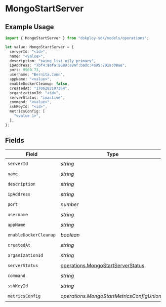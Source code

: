 # MongoStartServer

## Example Usage

```typescript
import { MongoStartServer } from "dokploy-sdk/models/operations";

let value: MongoStartServer = {
  serverId: "<id>",
  name: "<value>",
  description: "swing list oily primary",
  ipAddress: "7bf4:9afa:9089:a8af:badc:4a95:291a:08ae",
  port: 9969.73,
  username: "Bernita.Conn",
  appName: "<value>",
  enableDockerCleanup: false,
  createdAt: "1706282107364",
  organizationId: "<id>",
  serverStatus: "inactive",
  command: "<value>",
  sshKeyId: "<id>",
  metricsConfig: [
    "<value 1>",
  ],
};
```

## Fields

| Field                                                                                  | Type                                                                                   | Required                                                                               | Description                                                                            |
| -------------------------------------------------------------------------------------- | -------------------------------------------------------------------------------------- | -------------------------------------------------------------------------------------- | -------------------------------------------------------------------------------------- |
| `serverId`                                                                             | *string*                                                                               | :heavy_check_mark:                                                                     | N/A                                                                                    |
| `name`                                                                                 | *string*                                                                               | :heavy_check_mark:                                                                     | N/A                                                                                    |
| `description`                                                                          | *string*                                                                               | :heavy_check_mark:                                                                     | N/A                                                                                    |
| `ipAddress`                                                                            | *string*                                                                               | :heavy_check_mark:                                                                     | N/A                                                                                    |
| `port`                                                                                 | *number*                                                                               | :heavy_check_mark:                                                                     | N/A                                                                                    |
| `username`                                                                             | *string*                                                                               | :heavy_check_mark:                                                                     | N/A                                                                                    |
| `appName`                                                                              | *string*                                                                               | :heavy_check_mark:                                                                     | N/A                                                                                    |
| `enableDockerCleanup`                                                                  | *boolean*                                                                              | :heavy_check_mark:                                                                     | N/A                                                                                    |
| `createdAt`                                                                            | *string*                                                                               | :heavy_check_mark:                                                                     | N/A                                                                                    |
| `organizationId`                                                                       | *string*                                                                               | :heavy_check_mark:                                                                     | N/A                                                                                    |
| `serverStatus`                                                                         | [operations.MongoStartServerStatus](../../models/operations/mongostartserverstatus.md) | :heavy_check_mark:                                                                     | N/A                                                                                    |
| `command`                                                                              | *string*                                                                               | :heavy_check_mark:                                                                     | N/A                                                                                    |
| `sshKeyId`                                                                             | *string*                                                                               | :heavy_check_mark:                                                                     | N/A                                                                                    |
| `metricsConfig`                                                                        | *operations.MongoStartMetricsConfigUnion2*                                             | :heavy_check_mark:                                                                     | N/A                                                                                    |